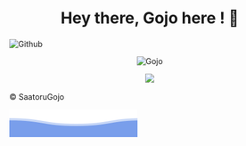 <h1 align="center">Hey there, Gojo here ! 👋</h1>


<img width="55%" align="center" alt="Github" src="https://media.tenor.com/LCcB3SwhHWoAAAAC/%E5%91%AA%E8%A1%93%E5%BB%BB%E6%88%A6-anime.gif"/>



<!-- Stats Dashboard -->

<p  align="center"><img src="https://github-readme-streak-stats.herokuapp.com/?user=SaatoruGojo&theme=monokai-metallian" alt="Gojo" /></p>




<p align = "center">
  <img src = "https://github-readme-stats.vercel.app/api?username=SaatoruGojo&show_icons=true&theme=radical&line_height=40&count_private=true&hide=issues&cache_seconds=1800&title_color=red&include_all_commits=true">
</p>
<!--
<p>&nbsp;<img align="center" src="https://github-readme-stats.vercel.app/api?username=SaatoruGojo&show_icons=true&hide_border=true&hide=issues&locale=en" alt="Gojo" /></p>
-->



:copyright: SaatoruGojo

![](bottom.svg)
